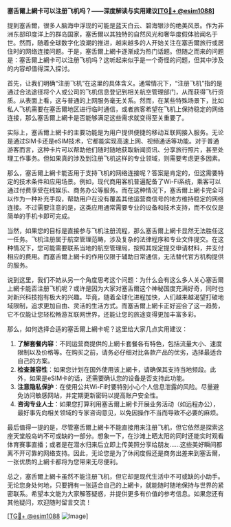**塞舌爾上網卡可以注册飞机吗？——深度解读与实用建议[[TG💪+ @esim1088](https://t.me/s/esim1088)]**

提到塞舌爾，很多人脑海中浮现的可能是蓝天白云、碧海银沙的绝美风景。作为非洲东部印度洋上的群岛国家，塞舌爾以其独特的自然风光和奢华度假体验闻名于世。然而，随着全球数字化浪潮的推进，越来越多的人开始关注在塞舌爾旅行或居住时的网络连接问题。于是，塞舌爾上網卡逐渐成为热门话题。但随之而来的问题是：塞舌爾上網卡可以注册飞机吗？这听起来似乎是一个奇怪的问题，但其中涉及的内容却值得深入探讨。

首先，让我们明确“注册飞机”在这里的具体含义。通常情况下，“注册飞机”指的是通过合法途径将个人或公司的飞机信息登记到相关航空管理部门，从而获得飞行资质。从表面上看，这与普通的上网服务毫无关系。然而，在某些特殊场景下，比如私人飞机需要在塞舌爾地区进行临时通信，或者旅客希望在飞机上保持稳定的网络连接，那么塞舌爾上網卡是否能够满足这些需求就变得至关重要了。

实际上，塞舌爾上網卡的主要功能是为用户提供便捷的移动互联网接入服务。无论是通过SIM卡还是eSIM技术，它都能实现高速上网、视频通话等功能。对于普通游客而言，这种卡片可以帮助他们随时随地获取新闻资讯、分享旅行照片，甚至处理工作事务。但如果真的涉及到注册飞机这样的专业领域，则需要考虑更多因素。

那么，塞舌爾上網卡能否用于支持飞机的网络连接呢？答案是肯定的，但这需要特定的技术条件和应用场景。例如，现代商用客机普遍配备了Wi-Fi系统，乘客可以通过付费享受在线娱乐、商务办公等服务。而在这种情况下，塞舌爾上網卡完全可以作为一种补充手段，帮助用户在没有覆盖其他运营商信号的地方维持稳定的网络连接。不过需要注意的是，这类应用通常需要专业的设备和技术支持，而不仅仅是简单的手机卡即可完成。

当然，如果您的目标是直接参与飞机注册流程，那么塞舌爾上網卡显然无法胜任这一任务。飞机注册属于航空管理范畴，涉及复杂的法律程序和专业文件提交。在这种情况下，您可能需要联系当地的航空管理局，按照其规定提交申请材料，并支付相应的费用。而塞舌爾上網卡的作用仅限于辅助日常通信，无法替代官方机构提供的服务。

说到这里，我们不妨从另一个角度思考这个问题：为什么会有这么多人关心塞舌爾上網卡能否注册飞机呢？或许是因为大家对塞舌爾这个神秘国度充满好奇，同时也对新兴科技抱有极大的兴趣。毕竟，随着全球化进程加快，人们越来越渴望打破地域限制，追求更加自由、灵活的生活方式。而塞舌爾上網卡正好迎合了这一趋势，它不仅能让您轻松畅游互联网世界，还能让您的旅途变得更加丰富多彩。

那么，如何选择合适的塞舌爾上網卡呢？这里给大家几点实用建议：

1. **了解套餐内容**：不同运营商提供的上網卡套餐各有特色，包括流量大小、速度限制以及价格等。在购买之前，请务必仔细对比各款产品的优劣，选择最适合自己的方案。
2. **检查兼容性**：如果您计划在国外使用该上網卡，请确保其支持当地频段。此外，如果是eSIM卡的话，还需要确认您的设备是否支持此功能。
3. **注意隐私保护**：在使用公共Wi-Fi时要特别小心个人信息泄露的风险。尽量避免访问敏感网站，并定期更新密码以提高账户安全性。
4. **咨询专业人士**：如果您打算利用塞舌爾上網卡开展业务活动（如远程办公），最好事先向相关领域的专家咨询意见，以免因操作不当而导致不必要的麻烦。

最后值得一提的是，尽管塞舌爾上網卡不能直接用来注册飞机，但它依然是探索这座天堂般岛屿不可或缺的一部分。想象一下，在沙滩上晒太阳的同时还能实时观看体育赛事直播；或者是在潜水归来后立即上传美照分享给朋友……这些美好瞬间都离不开可靠的网络支持。因此，无论您是为了休闲度假还是商务出差来到塞舌爾，一张优质的上網卡都将为您带来无尽便利。

总之，塞舌爾上網卡虽然不能注册飞机，但它却是现代生活中不可或缺的小助手。无论您身处何地，只要拥有一张适合自己的上網卡，就能随时随地保持与世界的紧密联系。希望本文能为大家解答疑惑，并提供更多有价值的参考信息。如果您还有其他疑问，欢迎随时留言交流！

[[TG💪+ @esim1088](https://t.me/s/esim1088) ![Image](https://i.postimg.cc/4NQfJmqS/Snipaste-2025-05-13-00-14-12.png)]
